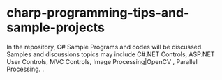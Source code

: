 # charp-programming-tips-and-sample-projects
In the repository, C# Sample Programs and codes will be discussed. Samples and discussions topics may include C#.NET Controls, ASP.NET User Controls, MVC Controls, Image Processing|OpenCV , Parallel Processing. .
